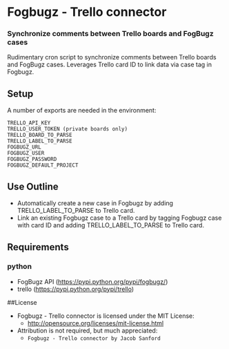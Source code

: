 # Fogbugz - Trello connector
### Synchronize comments between Trello boards and FogBugz cases

Rudimentary cron script to synchronize comments between Trello boards and FogBugz cases. Leverages Trello card ID to link data via case tag in Fogbugz.

## Setup
A number of exports are needed in the environment:
```
TRELLO_API_KEY
TRELLO_USER_TOKEN (private boards only)
TRELLO_BOARD_TO_PARSE
TRELLO_LABEL_TO_PARSE
FOGBUGZ_URL
FOGBUGZ_USER
FOGBUGZ_PASSWORD
FOGBUGZ_DEFAULT_PROJECT
```

## Use Outline
- Automatically create a new case in Fogbugz by adding TRELLO_LABEL_TO_PARSE to Trello card.
- Link an existing Fogbugz case to a Trello card by tagging Fogbugz case with card ID and adding TRELLO_LABEL_TO_PARSE to Trello card.

## Requirements
### python
- FogBugz API (https://pypi.python.org/pypi/fogbugz/)
- trello (https://pypi.python.org/pypi/trello)

##License
- Fogbugz - Trello connector is licensed under the MIT License:
  - http://opensource.org/licenses/mit-license.html
- Attribution is not required, but much appreciated:
  - `Fogbugz - Trello connector by Jacob Sanford`
